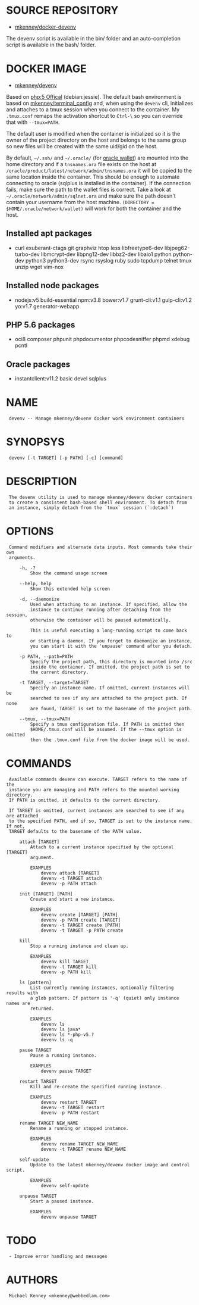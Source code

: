 # SOURCE REPOSITORY

* [mkenney/docker-devenv](https://github.com/mkenney/docker-devenv)

The devenv script is available in the bin/ folder and an auto-completion
script is available in the bash/ folder.

# DOCKER IMAGE

* [mkenney/devenv](https://hub.docker.com/r/mkenney/devenv/)

Based on [php:5 Offical](https://hub.docker.com/_/php/) (debian:jessie).
The default bash environment is based on [mkenney/terminal_config](https://github.com/mkenney/terminal_conf)
and, when using the  `devenv` cli, initializes and attaches to a tmux
session when you connect to the container. My `.tmux.conf` remaps the
activation shortcut to `Ctrl-\` so you can override that with `--tmux=PATH`.

The default user is modified when the container is initialized so it is
the owner of the project directory on the host and belongs to the same
group so new files will be created with the same uid/gid on the host.

By default, `~/.ssh/` and `~/.oracle/` (for [oracle wallet](http://docs.oracle.com/cd/B19306_01/network.102/b14266/cnctslsh.htm#g1033548))
are mounted into the home directory and if a `tnsnames.ora` file exists
on the host at `/oracle/product/latest/network/admin/tnsnames.ora` it will
be copied to the same location inside the container. This should be enough
to automate connecting to oracle (sqlplus is installed in the container).
If the connection fails, make sure the path to the wallet files is correct.
Take a look at `~/.oracle/network/admin/sqlnet.ora` and make sure the path
doesn't contain your username from the host machine. `(DIRECTORY = $HOME/.oracle/network/wallet)`
will work for both the container and the host.

## Installed apt packages

* curl exuberant-ctags git graphviz htop less libfreetype6-dev libjpeg62-turbo-dev libmcrypt-dev libpng12-dev libbz2-dev libaio1 python python-dev python3 python3-dev rsync rsyslog ruby sudo tcpdump telnet tmux unzip wget vim-nox

## Installed node packages

* nodejs:v5 build-essential npm:v3.8 bower:v1.7 grunt-cli:v1.1 gulp-cli:v1.2 yo:v1.7 generator-webapp

## PHP 5.6 packages

* oci8 composer phpunit phpdocumentor phpcodesniffer phpmd xdebug pcntl

## Oracle packages

* instantclient:v11.2 basic devel sqlplus

# NAME
     devenv -- Manage mkenney/devenv docker work environment containers

# SYNOPSYS
     devenv [-t TARGET] [-p PATH] [-c] [command]

# DESCRIPTION
     The devenv utility is used to manage mkenney/devenv docker containers
     to create a consistent bash-based shell environment. To detach from
     an instance, simply detach from the `tmux` session (`:detach`)

# OPTIONS
     Command modifiers and alternate data inputs. Most commands take their own
     arguments.

         -h, -?
             Show the command usage screen

         --help, help
             Show this extended help screen

         -d, --daemonize
             Used when attaching to an instance. If specified, allow the
             instance to continue running after detaching from the session,
             otherwise the container will be paused automatically.

             This is useful executing a long-running script to come back to
             or starting a daemon. If you forget to daemonize an instance,
             you can start it with the 'unpause' command after you detach.

         -p PATH, --path=PATH
             Specify the project path, this directory is mounted into /src
             inside the container. If omitted, the project path is set to
             the current directory.

         -t TARGET, --target=TARGET
             Specify an instance name. If omitted, current instances will be
             searched to see if any are attached to the project path. If none
             are found, TARGET is set to the basename of the project path.

         --tmux, --tmux=PATH
             Specify a tmux configuration file. If PATH is omitted then
             $HOME/.tmux.conf will be assumed. If the --tmux option is omitted
             then the .tmux.conf file from the docker image will be used.

# COMMANDS
     Available commands devenv can execute. TARGET refers to the name of the
     instance you are managing and PATH refers to the mounted working directory.
     If PATH is omitted, it defaults to the current directory.

     If TARGET is omitted, current instances are searched to see if any are attached
     to the specified PATH, and if so, TARGET is set to the instance name. If not,
     TARGET defaults to the basename of the PATH value.

         attach [TARGET]
             Attach to a current instance specified by the optional [TARGET]
             argument.

             EXAMPLES
                 devenv attach [TARGET]
                 devenv -t TARGET attach
                 devenv -p PATH attach

         init [TARGET] [PATH]
             Create and start a new instance.

             EXAMPLES
                 devenv create [TARGET] [PATH]
                 devenv -p PATH create [TARGET]
                 devenv -t TARGET create [PATH]
                 devenv -t TARGET -p PATH create

         kill
             Stop a running instance and clean up.

             EXAMPLES
                 devenv kill TARGET
                 devenv -t TARGET kill
                 devenv -p PATH kill

         ls [pattern]
             List currently running instances, optionally filtering results with
             a glob pattern. If pattern is '-q' (quiet) only instance names are
             returned.

             EXAMPLES
                 devenv ls
                 devenv ls java*
                 devenv ls *-php-v5.?
                 devenv ls -q

         pause TARGET
             Pause a running instance.

             EXAMPLES
                 devenv pause TARGET

         restart TARGET
             Kill and re-create the specified running instance.

             EXAMPLES
                 devenv restart TARGET
                 devenv -t TARGET restart
                 devenv -p PATH restart

         rename TARGET NEW_NAME
             Rename a running or stopped instance.

             EXAMPLES
                 devenv rename TARGET NEW_NAME
                 devenv -t TARGET rename NEW_NAME

         self-update
             Update to the latest mkenney/devenv docker image and control script.

             EXAMPLES
                 devenv self-update

         unpause TARGET
             Start a paused instance.

             EXAMPLES
                 devenv unpause TARGET

# TODO
     - Improve error handling and messages

# AUTHORS
     Michael Kenney <mkenney@webbedlam.com>
